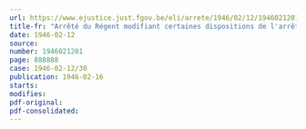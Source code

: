 ```yaml
---
url: https://www.ejustice.just.fgov.be/eli/arrete/1946/02/12/1946021201/justel
title-fr: "Arrêté du Régent modifiant certaines dispositions de l'arrêté royal du 24 juillet 1939 portant organisation de la Caisse mutuelle spéciale d'Allocations familiales pour l'Industrie et le Commerce diamantaire"
date: 1946-02-12
source:
number: 1946021201
page: 888888
case: 1946-02-12/30
publication: 1946-02-16
starts:
modifies:
pdf-original:
pdf-consolidated:
---
```



